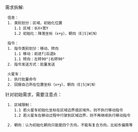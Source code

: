 
 需求拆解:
 
     信息：
     1. 类别划分：区域、初始化位置
        1.1 区域：长X+宽Y
        1.2 初始化：降落坐标（x+y）、朝向（E|S|W|N）
    
     指令：
     1. 指令类别划分：移动、转向
        1.1 移动：前进f|后退b
        1.1 转向：左转90°|右转90°
     2. 指令发送方式：批量发送
    
     火星车：
     1. 执行批量命令
     2. 回报自己所在位置坐标（x+y）、朝向（E|S|W|N）



 针对初始需求，需要注意点：
 
     1. 区域限制：
        1.1 若火星车初始化坐标在区域边界或区域外，则不执行移动指令
        1.2 若火星车在移动过程中行驶到区域边界，则不再继续执行移动指令
    
     2. 朝向：认为初始化朝向只能是四个方向，不能有复合方向，比如东偏南等

